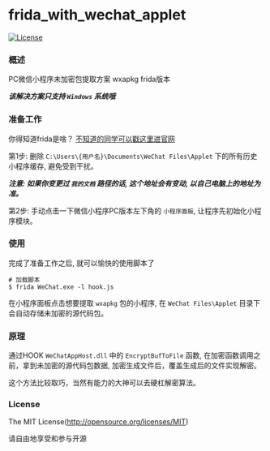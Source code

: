 frida_with_wechat_applet
=====
[![License](https://img.shields.io/github/license/kksanyu/frida_with_wechat_applet)](https://github.com/kksanyu/frida_with_wechat_applet)

### 概述

PC微信小程序未加密包提取方案 wxapkg frida版本

***该解决方案只支持 `Windows` 系统哦***

### 准备工作

你得知道frida是啥？ [不知道的同学可以戳这里进官网](https://frida.re/)

第1步: 删除 `C:\Users\{用户名}\Documents\WeChat Files\Applet` 下的所有历史小程序缓存, 避免受到干扰。 

***注意: 如果你变更过 `我的文档` 路径的话, 这个地址会有变动, 以自己电脑上的地址为准。***

第2步: 手动点击一下微信小程序PC版本左下角的 `小程序面板`, 让程序先初始化小程序模块。

### 使用

完成了准备工作之后, 就可以愉快的使用脚本了

```shell
# 加载脚本
$ frida WeChat.exe -l hook.js
```

在小程序面板点击想要提取 `wxapkg` 包的小程序, 在 `WeChat Files\Applet` 目录下会自动存储未加密的源代码包。

### 原理

通过HOOK `WeChatAppHost.dll` 中的 `EncryptBufToFile` 函数, 在加密函数调用之前，拿到未加密的源代码包数据, 加密生成文件后，覆盖生成后的文件实现解密。

这个方法比较取巧，当然有能力的大神可以去硬杠解密算法。

### License

The MIT License(http://opensource.org/licenses/MIT)

请自由地享受和参与开源

